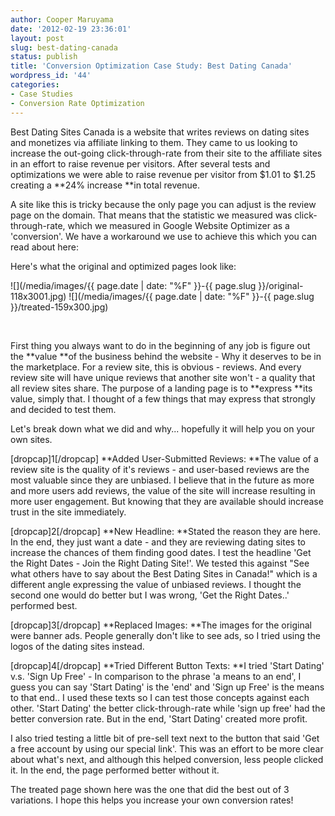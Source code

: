 ```yaml
---
author: Cooper Maruyama
date: '2012-02-19 23:36:01'
layout: post
slug: best-dating-canada
status: publish
title: 'Conversion Optimization Case Study: Best Dating Canada'
wordpress_id: '44'
categories:
- Case Studies
- Conversion Rate Optimization
---
```


Best Dating Sites Canada is a website that writes reviews on dating sites and monetizes via affiliate linking to them. They came to us looking to increase the out-going click-through-rate from their site to the affiliate sites in an effort to raise revenue per visitors. After several tests and optimizations we were able to raise revenue per visitor from $1.01 to $1.25 creating a **24% increase **in total revenue. 

A site like this is tricky because the only page you can adjust is the review page on the domain. That means that the statistic we measured was click-through-rate, which we measured in Google Website Optimizer as a 'conversion'. We have a workaround we use to achieve this which you can read about here:

Here's what the original and optimized pages look like:

![](/media/images/{{ page.date | date: "%F" }}-{{ page.slug }}/original-118x3001.jpg) ![](/media/images/{{ page.date | date: "%F" }}-{{ page.slug }}/treated-159x300.jpg)

 

First thing you always want to do in the beginning of any job is figure out the **value **of the business behind the website - Why it deserves to be in the marketplace. For a review site, this is obvious - reviews. And every review site will have unique reviews that another site won't - a quality that all review sites share. The purpose of a landing page is to **express **its value, simply that. I thought of a few things that may express that strongly and decided to test them.

Let's break down what we did and why... hopefully it will help you on your own sites.

[dropcap]1[/dropcap] **Added User-Submitted Reviews: **The value of a review site is the quality of it's reviews - and user-based reviews are the most valuable since they are unbiased. I believe that in the future as more and more users add reviews, the value of the site will increase resulting in more user engagement. But knowing that they are available should increase trust in the site immediately.

[dropcap]2[/dropcap] **New Headline: **Stated the reason they are here. In the end, they just want a date - and they are reviewing dating sites to increase the chances of them finding good dates. I test the headline 'Get the Right Dates - Join the Right Dating Site!'. We tested this against "See what others have to say about the Best Dating Sites in Canada!" which is a different angle expressing the value of unbiased reviews. I thought the second one would do better but I was wrong, 'Get the Right Dates..' performed best.

[dropcap]3[/dropcap] **Replaced Images: **The images for the original were banner ads. People generally don't like to see ads, so I tried using the logos of the dating sites instead.

[dropcap]4[/dropcap] **Tried Different Button Texts: **I tried 'Start Dating' v.s. 'Sign Up Free' - In comparison to the phrase 'a means to an end', I guess you can say 'Start Dating' is the 'end' and 'Sign up Free' is the means to that end.. I used these texts so I can test those concepts against each other. 'Start Dating' the better click-through-rate while 'sign up free' had the better conversion rate. But in the end, 'Start Dating' created more profit.

I also tried testing a little bit of pre-sell text next to the button that said 'Get a free account by using our special link'. This was an effort to be more clear about what's next, and although this helped conversion, less people clicked it. In the end, the page performed better without it.

The treated page shown here was the one that did the best out of 3 variations. I hope this helps you increase your own conversion rates!
